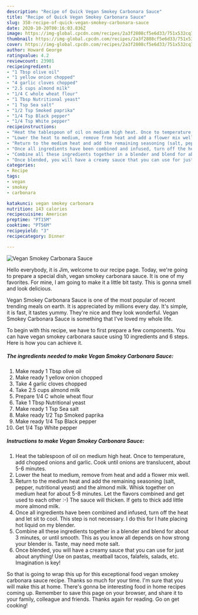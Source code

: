 ```yaml
---
description: "Recipe of Quick Vegan Smokey Carbonara Sauce"
title: "Recipe of Quick Vegan Smokey Carbonara Sauce"
slug: 350-recipe-of-quick-vegan-smokey-carbonara-sauce
date: 2020-10-20T00:16:03.836Z
image: https://img-global.cpcdn.com/recipes/2a3f2808cf5e6d33/751x532cq70/vegan-smokey-carbonara-sauce-recipe-main-photo.jpg
thumbnail: https://img-global.cpcdn.com/recipes/2a3f2808cf5e6d33/751x532cq70/vegan-smokey-carbonara-sauce-recipe-main-photo.jpg
cover: https://img-global.cpcdn.com/recipes/2a3f2808cf5e6d33/751x532cq70/vegan-smokey-carbonara-sauce-recipe-main-photo.jpg
author: Howard George
ratingvalue: 4.2
reviewcount: 23901
recipeingredient:
- "1 Tbsp olive oil"
- "1 yellow onion chopped"
- "4 garlic cloves chopped"
- "2.5 cups almond milk"
- "1/4 C whole wheat flour"
- "1 Tbsp Nutritional yeast"
- "1 Tsp Sea salt"
- "1/2 Tsp Smoked paprika"
- "1/4 Tsp Black pepper"
- "1/4 Tsp White pepper"
recipeinstructions:
- "Heat the tablespoon of oil on medium high heat. Once to temperature, add chopped onions and garlic. Cook until onions are translucent, about 5-6 minutes."
- "Lower the heat to medium, remove from heat and add a flower mix well."
- "Return to the medium heat and add the remaining seasoning (salt, pepper, nutritional yeast) and the almond milk. Whisk together on medium heat for about 5-8 minutes. Let the flavors combined and get used to each other :-) The sauce will thicken. If gets to thick add little more almond milk."
- "Once all ingredients have been combined and infused, turn off the heat and let sit to cool. This step is not necessary. I do this for I hate placing hot liquid on my blender."
- "Combine all these ingredients together in a blender and blend for about 3 minutes, or until smooth. This as you know all depends on how strong your blender is. Taste, may need mote salt."
- "Once blended, you will have a creamy sauce that you can use for just about anything! Use on pastas, meatball tacos, falafels, salads, etc. Imagination is key!"
categories:
- Recipe
tags:
- vegan
- smokey
- carbonara

katakunci: vegan smokey carbonara 
nutrition: 143 calories
recipecuisine: American
preptime: "PT15M"
cooktime: "PT56M"
recipeyield: "3"
recipecategory: Dinner

---
```



![Vegan Smokey Carbonara Sauce](https://img-global.cpcdn.com/recipes/2a3f2808cf5e6d33/751x532cq70/vegan-smokey-carbonara-sauce-recipe-main-photo.jpg)

Hello everybody, it is Jim, welcome to our recipe page. Today, we're going to prepare a special dish, vegan smokey carbonara sauce. It is one of my favorites. For mine, I am going to make it a little bit tasty. This is gonna smell and look delicious.

Vegan Smokey Carbonara Sauce is one of the most popular of recent trending meals on earth. It is appreciated by millions every day. It's simple, it is fast, it tastes yummy. They're nice and they look wonderful. Vegan Smokey Carbonara Sauce is something that I've loved my whole life.




To begin with this recipe, we have to first prepare a few components. You can have vegan smokey carbonara sauce using 10 ingredients and 6 steps. Here is how you can achieve it.

<!--inarticleads1-->

##### The ingredients needed to make Vegan Smokey Carbonara Sauce:

1. Make ready 1 Tbsp olive oil
1. Make ready 1 yellow onion chopped
1. Take 4 garlic cloves chopped
1. Take 2.5 cups almond milk
1. Prepare 1/4 C whole wheat flour
1. Take 1 Tbsp Nutritional yeast
1. Make ready 1 Tsp Sea salt
1. Make ready 1/2 Tsp Smoked paprika
1. Make ready 1/4 Tsp Black pepper
1. Get 1/4 Tsp White pepper




<!--inarticleads2-->

##### Instructions to make Vegan Smokey Carbonara Sauce:

1. Heat the tablespoon of oil on medium high heat. Once to temperature, add chopped onions and garlic. Cook until onions are translucent, about 5-6 minutes.
1. Lower the heat to medium, remove from heat and add a flower mix well.
1. Return to the medium heat and add the remaining seasoning (salt, pepper, nutritional yeast) and the almond milk. Whisk together on medium heat for about 5-8 minutes. Let the flavors combined and get used to each other :-) The sauce will thicken. If gets to thick add little more almond milk.
1. Once all ingredients have been combined and infused, turn off the heat and let sit to cool. This step is not necessary. I do this for I hate placing hot liquid on my blender.
1. Combine all these ingredients together in a blender and blend for about 3 minutes, or until smooth. This as you know all depends on how strong your blender is. Taste, may need mote salt.
1. Once blended, you will have a creamy sauce that you can use for just about anything! Use on pastas, meatball tacos, falafels, salads, etc. Imagination is key!




So that is going to wrap this up for this exceptional food vegan smokey carbonara sauce recipe. Thanks so much for your time. I'm sure that you will make this at home. There's gonna be interesting food in home recipes coming up. Remember to save this page on your browser, and share it to your family, colleague and friends. Thanks again for reading. Go on get cooking!
